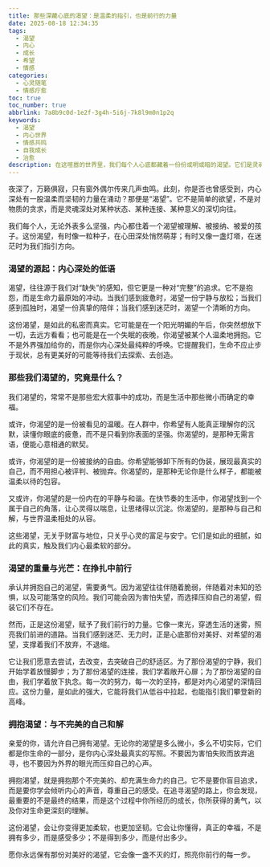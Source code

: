 ```yaml
---
title: 那些深藏心底的渴望：是温柔的指引，也是前行的力量
date: 2025-08-18 12:34:35
tags:
  - 渴望
  - 内心
  - 成长
  - 希望
  - 情感
categories:
  - 心灵随笔
  - 情感疗愈
toc: true
toc_number: true
abbrlink: 7a8b9c0d-1e2f-3g4h-5i6j-7k8l9m0n1p2q
keywords:
  - 渴望
  - 内心世界
  - 情感共鸣
  - 自我成长
  - 治愈
description: 在这喧嚣的世界里，我们每个人心底都藏着一份份或明或暗的渴望。它们是灵魂深处的低语，是生命向往更广阔天地的呼唤。这份渴望，有时是微风拂过脸庞的温柔，有时是夜空中最亮的星辰，指引着我们穿越迷雾，走向更真实的自己。它不是空洞的幻想，而是我们与生俱来的生命力，是推动我们不断向前、向上生长的内在驱动。
---
```


夜深了，万籁俱寂，只有窗外偶尔传来几声虫鸣。此刻，你是否也曾感受到，内心深处有一股温柔而坚韧的力量在涌动？那便是“渴望”。它不是简单的欲望，不是对物质的贪求，而是灵魂深处对某种状态、某种连接、某种意义的深切向往。

我们每个人，无论外表多么坚强，内心都住着一个渴望被理解、被接纳、被爱的孩子。这份渴望，有时像一粒种子，在心田深处悄然萌芽；有时又像一盏灯塔，在迷茫时为我们指引方向。

### 渴望的源起：内心深处的低语

渴望，往往源于我们对“缺失”的感知，但它更是一种对“完整”的追求。它不是抱怨，而是生命力最原始的冲动。当我们感到疲惫时，渴望一份宁静与放松；当我们感到孤独时，渴望一份真挚的陪伴；当我们感到迷茫时，渴望一个清晰的方向。

这份渴望，是如此的私密而真实。它可能是在一个阳光明媚的午后，你突然想放下一切，去远方看看；也可能是在一个失眠的夜晚，你渴望被某个人温柔地拥抱。它不是外界强加给你的，而是你内心深处最纯粹的呼唤。它提醒我们，生命不应止步于现状，总有更美好的可能等待我们去探索、去创造。

### 那些我们渴望的，究竟是什么？

我们渴望的，常常不是那些宏大叙事中的成功，而是生活中那些微小而确定的幸福。

或许，你渴望的是一份被看见的温暖。在人群中，你希望有人能真正理解你的沉默，读懂你眼底的疲惫，而不是只看到你表面的坚强。你渴望的，是那种无需言语，便能心意相通的默契。

或许，你渴望的是一份被接纳的自由。你希望能够卸下所有的伪装，展现最真实的自己，而不用担心被评判、被抛弃。你渴望的，是那种无论你是什么样子，都能被温柔以待的包容。

又或许，你渴望的是一份内在的平静与和谐。在快节奏的生活中，你渴望找到一个属于自己的角落，让心灵得以喘息，让思绪得以沉淀。你渴望的，是那种与自己和解，与世界温柔相处的从容。

这些渴望，无关乎财富与地位，只关乎心灵的富足与安宁。它们是如此的细腻，如此的真实，触及我们内心最柔软的部分。

### 渴望的重量与光芒：在挣扎中前行

承认并拥抱自己的渴望，需要勇气。因为渴望往往伴随着脆弱，伴随着对未知的恐惧，以及可能落空的风险。我们可能会因为害怕失望，而选择压抑自己的渴望，假装它们不存在。

然而，正是这份渴望，赋予了我们前行的力量。它像一束光，穿透生活的迷雾，照亮我们前进的道路。当我们感到迷茫、无力时，正是心底那份对美好、对希望的渴望，支撑着我们不放弃，不退缩。

它让我们愿意去尝试，去改变，去突破自己的舒适区。为了那份渴望的宁静，我们开始学着放慢脚步；为了那份渴望的连接，我们学着敞开心扉；为了那份渴望的自由，我们学着放下执念。每一次的努力，每一次的坚持，都是对内心渴望的深情回应。这份力量，是如此的强大，它能将我们从低谷中拉起，也能指引我们攀登新的高峰。

### 拥抱渴望：与不完美的自己和解

亲爱的你，请允许自己拥有渴望。无论你的渴望是多么微小，多么不切实际，它们都是你生命的一部分，是你内心深处最真实的写照。不要因为害怕失败而放弃追寻，也不要因为外界的眼光而压抑自己的心声。

拥抱渴望，就是拥抱那个不完美的、却充满生命力的自己。它不是要你盲目追求，而是要你学会倾听内心的声音，尊重自己的感受。在追寻渴望的路上，你会发现，最重要的不是最终的结果，而是这个过程中你所经历的成长，你所获得的勇气，以及你对生命更深刻的理解。

这份渴望，会让你变得更加柔软，也更加坚韧。它会让你懂得，真正的幸福，不是拥有多少，而是感受多少；不是得到多少，而是付出多少。

愿你永远保有那份对美好的渴望，它会像一盏不灭的灯，照亮你前行的每一步。